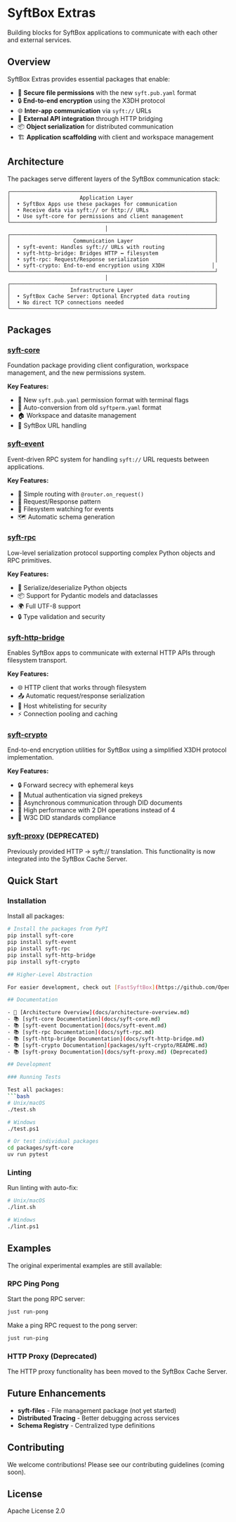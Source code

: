 # SyftBox Extras

Building blocks for SyftBox applications to communicate with each other and external services.

## Overview

SyftBox Extras provides essential packages that enable:
- 🔐 **Secure file permissions** with the new `syft.pub.yaml` format
- 🔒 **End-to-end encryption** using the X3DH protocol
- 🌐 **Inter-app communication** via `syft://` URLs
- 🔌 **External API integration** through HTTP bridging
- 📦 **Object serialization** for distributed communication
- 🏗️ **Application scaffolding** with client and workspace management

## Architecture

The packages serve different layers of the SyftBox communication stack:

```
┌─────────────────────────────────────────────────────────────────┐
│                      Application Layer                          │
│  • SyftBox Apps use these packages for communication            │
│  • Receive data via syft:// or http:// URLs                     │
│  • Use syft-core for permissions and client management          │
└─────────────────────────────────────────────────────────────────┘
                               │
┌─────────────────────────────────────────────────────────────────┐
│                    Communication Layer                          │
│  • syft-event: Handles syft:// URLs with routing                │
│  • syft-http-bridge: Bridges HTTP ↔ filesystem                  │
│  • syft-rpc: Request/Response serialization                     │
│  • syft-crypto: End-to-end encryption using X3DH               │
└─────────────────────────────────────────────────────────────────┘
                               │
┌─────────────────────────────────────────────────────────────────┐
│                   Infrastructure Layer                          │
│  • SyftBox Cache Server: Optional Encrypted data routing        │
│  • No direct TCP connections needed                             │
└─────────────────────────────────────────────────────────────────┘
```

## Packages

### [syft-core](docs/syft-core.md)
Foundation package providing client configuration, workspace management, and the new permissions system.

**Key Features:**
- 📝 New `syft.pub.yaml` permission format with terminal flags
- 🔄 Auto-conversion from old `syftperm.yaml` format
- 🏠 Workspace and datasite management
- 🔗 SyftBox URL handling

### [syft-event](docs/syft-event.md)
Event-driven RPC system for handling `syft://` URL requests between applications.

**Key Features:**
- 🚀 Simple routing with `@router.on_request()`
- 📨 Request/Response pattern
- 👀 Filesystem watching for events
- 🗺️ Automatic schema generation

### [syft-rpc](docs/syft-rpc.md)
Low-level serialization protocol supporting complex Python objects and RPC primitives.

**Key Features:**
- 🔄 Serialize/deserialize Python objects
- 📦 Support for Pydantic models and dataclasses
- 🌍 Full UTF-8 support
- 🔒 Type validation and security

### [syft-http-bridge](docs/syft-http-bridge.md)
Enables SyftBox apps to communicate with external HTTP APIs through filesystem transport.

**Key Features:**
- 🌐 HTTP client that works through filesystem
- 📤 Automatic request/response serialization
- 🔐 Host whitelisting for security
- ⚡ Connection pooling and caching

### [syft-crypto](packages/syft-crypto/README.md)
End-to-end encryption utilities for SyftBox using a simplified X3DH protocol implementation.

**Key Features:**
- 🔒 Forward secrecy with ephemeral keys
- 🔐 Mutual authentication via signed prekeys
- 📡 Asynchronous communication through DID documents
- 🚀 High performance with 2 DH operations instead of 4
- 📄 W3C DID standards compliance

### [syft-proxy](docs/syft-proxy.md) (DEPRECATED)
Previously provided HTTP → syft:// translation. This functionality is now integrated into the SyftBox Cache Server.

## Quick Start

### Installation

Install all packages:
```bash
# Install the packages from PyPI
pip install syft-core
pip install syft-event
pip install syft-rpc
pip install syft-http-bridge
pip install syft-crypto

## Higher-Level Abstraction

For easier development, check out [FastSyftBox](https://github.com/OpenMined/fastsyftbox) - a FastAPI-compatible server template that combines syft-core, syft-rpc, syft-events, and syft-http-bridge into one cohesive system.

## Documentation

- 📖 [Architecture Overview](docs/architecture-overview.md)
- 📚 [syft-core Documentation](docs/syft-core.md)
- 📚 [syft-event Documentation](docs/syft-event.md)
- 📚 [syft-rpc Documentation](docs/syft-rpc.md)
- 📚 [syft-http-bridge Documentation](docs/syft-http-bridge.md)
- 📚 [syft-crypto Documentation](packages/syft-crypto/README.md)
- 📚 [syft-proxy Documentation](docs/syft-proxy.md) (Deprecated)

## Development

### Running Tests

Test all packages:
```bash
# Unix/macOS
./test.sh

# Windows
./test.ps1

# Or test individual packages
cd packages/syft-core
uv run pytest
```

### Linting

Run linting with auto-fix:
```bash
# Unix/macOS
./lint.sh

# Windows
./lint.ps1
```

## Examples

The original experimental examples are still available:

### RPC Ping Pong
Start the pong RPC server:
```bash
just run-pong
```

Make a ping RPC request to the pong server:
```bash
just run-ping
```

### HTTP Proxy (Deprecated)
The HTTP proxy functionality has been moved to the SyftBox Cache Server.

## Future Enhancements

- **syft-files** - File management package (not yet started)
- **Distributed Tracing** - Better debugging across services
- **Schema Registry** - Centralized type definitions

## Contributing

We welcome contributions! Please see our contributing guidelines (coming soon).

## License

Apache License 2.0